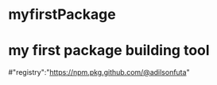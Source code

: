 # myfirstPackage
# my first package building tool 

   #"registry":"https://npm.pkg.github.com/@adilsonfuta"

